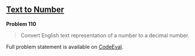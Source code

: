 [Text to Number][ce]
--------------------

**Problem 110**

> Convert English text representation of a number to a decimal number.

Full problem statement is available on [CodeEval][ce].

[ce]: https://www.codeeval.com/browse/110/
      "View problem statement on CodeEval"
